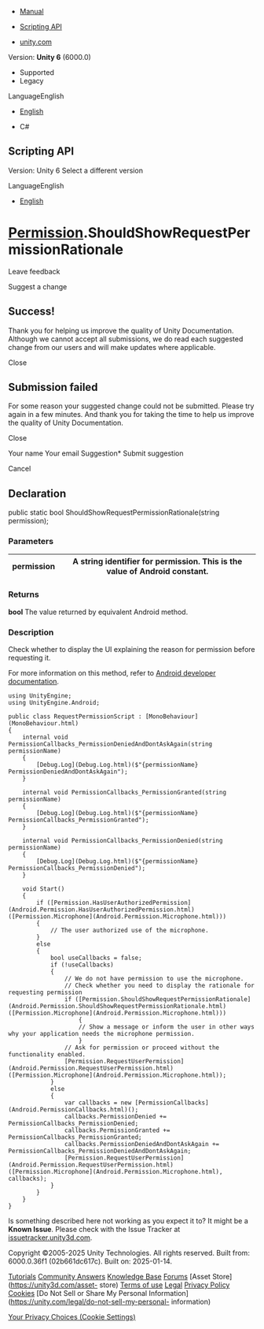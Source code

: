 [ ]()

  * [Manual](../Manual/index.html)
  * [Scripting API](../ScriptReference/index.html)

  * [unity.com](https://unity.com/)

Version: **Unity 6** (6000.0)

  * Supported
  * Legacy

LanguageEnglish

  * [English]()

  * C#

[ ](https://docs.unity3d.com)

## Scripting API

Version: Unity 6 Select a different version

LanguageEnglish

  * [English]()

#  [Permission](Android.Permission.html).ShouldShowRequestPermissionRationale

Leave feedback

Suggest a change

## Success!

Thank you for helping us improve the quality of Unity Documentation. Although
we cannot accept all submissions, we do read each suggested change from our
users and will make updates where applicable.

Close

## Submission failed

For some reason your suggested change could not be submitted. Please <a>try
again</a> in a few minutes. And thank you for taking the time to help us
improve the quality of Unity Documentation.

Close

Your name Your email Suggestion* Submit suggestion

Cancel

[ ]()

## Declaration

public static bool ShouldShowRequestPermissionRationale(string permission);

### Parameters

permission | A string identifier for permission. This is the value of Android constant.  
---|---  
  
### Returns

**bool** The value returned by equivalent Android method.

### Description

Check whether to display the UI explaining the reason for permission before
requesting it.

For more information on this method, refer to [Android developer
documentation](https://developer.android.com/reference/android/app/Activity#shouldShowRequestPermissionRationale\(java.lang.String\)).

    
    
    using UnityEngine;
    using UnityEngine.Android;  
      
    public class RequestPermissionScript : [MonoBehaviour](MonoBehaviour.html)
    {
        internal void PermissionCallbacks_PermissionDeniedAndDontAskAgain(string permissionName)
        {
            [Debug.Log](Debug.Log.html)($"{permissionName} PermissionDeniedAndDontAskAgain");
        }  
      
        internal void PermissionCallbacks_PermissionGranted(string permissionName)
        {
            [Debug.Log](Debug.Log.html)($"{permissionName} PermissionCallbacks_PermissionGranted");
        }  
      
        internal void PermissionCallbacks_PermissionDenied(string permissionName)
        {
            [Debug.Log](Debug.Log.html)($"{permissionName} PermissionCallbacks_PermissionDenied");
        }  
      
        void Start()
        {
            if ([Permission.HasUserAuthorizedPermission](Android.Permission.HasUserAuthorizedPermission.html)([Permission.Microphone](Android.Permission.Microphone.html)))
            {
                // The user authorized use of the microphone.
            }
            else
            {
                bool useCallbacks = false;
                if (!useCallbacks)
                {
                    // We do not have permission to use the microphone.
                    // Check whether you need to display the rationale for requesting permission
                    if ([Permission.ShouldShowRequestPermissionRationale](Android.Permission.ShouldShowRequestPermissionRationale.html)([Permission.Microphone](Android.Permission.Microphone.html)))
                        {
                        // Show a message or inform the user in other ways why your application needs the microphone permission.
                        }
                    // Ask for permission or proceed without the functionality enabled.
                    [Permission.RequestUserPermission](Android.Permission.RequestUserPermission.html)([Permission.Microphone](Android.Permission.Microphone.html));
                }
                else
                {
                    var callbacks = new [PermissionCallbacks](Android.PermissionCallbacks.html)();
                    callbacks.PermissionDenied += PermissionCallbacks_PermissionDenied;
                    callbacks.PermissionGranted += PermissionCallbacks_PermissionGranted;
                    callbacks.PermissionDeniedAndDontAskAgain += PermissionCallbacks_PermissionDeniedAndDontAskAgain;
                    [Permission.RequestUserPermission](Android.Permission.RequestUserPermission.html)([Permission.Microphone](Android.Permission.Microphone.html), callbacks);
                }
            }
        }
    }
    

Is something described here not working as you expect it to? It might be a
**Known Issue**. Please check with the Issue Tracker at
[issuetracker.unity3d.com](https://issuetracker.unity3d.com).

Copyright ©2005-2025 Unity Technologies. All rights reserved. Built from:
6000.0.36f1 (02b661dc617c). Built on: 2025-01-14.

[Tutorials](https://unity3d.com/learn) [Community
Answers](https://answers.unity3d.com) [Knowledge
Base](https://support.unity3d.com/hc/en-us)
[Forums](https://forum.unity3d.com) [Asset Store](https://unity3d.com/asset-
store) [Terms of use](https://docs.unity3d.com/Manual/TermsOfUse.html)
[Legal](https://unity.com/legal) [Privacy
Policy](https://unity.com/legal/privacy-policy)
[Cookies](https://unity.com/legal/cookie-policy) [Do Not Sell or Share My
Personal Information](https://unity.com/legal/do-not-sell-my-personal-
information)

[Your Privacy Choices (Cookie Settings)](javascript:void\(0\);)

